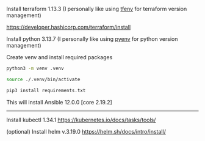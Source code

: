 Install terraform 1.13.3 (I personally like using [tfenv](https://github.com/tfutils/tfenv) for terraform version management)

https://developer.hashicorp.com/terraform/install

Install python 3.13.7 (I personally like using [pyenv](https://github.com/pyenv/pyenv) for python version management)

Create venv and install required packages

```sh
python3 -m venv .venv
```

```sh
source ./.venv/bin/activate
```

```sh
pip3 install requirements.txt
```

This will install Ansible 12.0.0 [core 2.19.2]

---

Install kubectl 1.34.1 https://kubernetes.io/docs/tasks/tools/

(optional) Install helm v.3.19.0 https://helm.sh/docs/intro/install/
